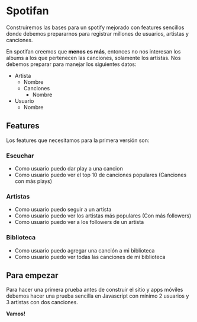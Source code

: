 # Spotifan

Construiremos las bases para un spotify mejorado con features sencillos donde debemos prepararnos para registrar millones de usuarios, artistas y canciones.

En spotifan creemos que **menos es más**, entonces no nos interesan los albums a los que pertenecen las canciones, solamente los artistas. Nos debemos preparar para manejar los siguientes datos:

- Artista
	- Nombre
  	- Canciones
   		- Nombre
- Usuario
  - Nombre


## Features

Los features que necesitamos para la primera versión son:

### Escuchar

- Como usuario puedo dar play a una cancion
- Como usuario puedo ver el top 10 de canciones populares (Canciones con más plays)

### Artistas

- Como usuario puedo seguir a un artista
- Como usuario puedo ver los artistas más populares (Con más followers)
- Como usuario puedo ver a los followers de un artista

### Biblioteca

- Como usuario puedo agregar una canción a mi biblioteca
- Como usuario puedo ver todas las canciones de mi biblioteca

## Para empezar

Para hacer una primera prueba antes de construir el sitio y apps móviles debemos hacer una prueba sencilla en Javascript con mínimo 2 usuarios y 3 artistas con dos canciones.

**Vamos!** 

